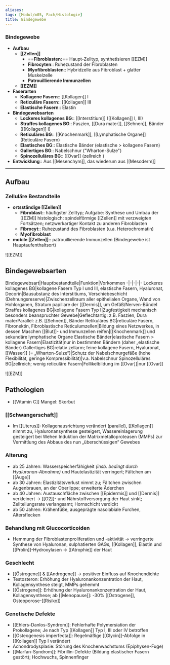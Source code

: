 ```yaml
---
aliases: 
tags: [Modul/m05, Fach/Histologie]
title: Bindegewebe
---
```

### Bindegewebe
- **Aufbau**
	- **[[Zellen]]**
		- ==**Fibroblasten:**== Haupt-Zelltyp, synthetisieren [[EZM]]
		- **Fibrocyten**:: Ruhezustand der Fibroblasten
		- **Myofibroblasten**:: Hybridzelle aus Fibroblast + glatter Muskelzelle
		- **Patrouillierende Immunzellen**
	- **[[EZM]]**
- **Faserarten**
	- **Kollagene Fasern**:: [[Kollagen]] I
	- **Reticuläre Fasern**:: [[Kollagen]] III
	- **Elastische Fasern**:: Elastin
- **Bindegewebsarten**
	- **Lockeres kollagenes BG**:: [[Interstitium]] ([[Kollagen]] I, III)
	- **Straffes kollagenes BG**:: Faszien, [[Dura mater]], [[Sehnen]], Bänder ([[Kollagen]] I)
	- **Reticuläres BG**:: [[Knochenmark]], [[Lymphatische Organe]] (Reticuläre Fasern)
	- **Elastisches BG**:: Elastische Bänder (elastische > kollagene Fasern)
	- **Gallertiges BG**:: Nabelschnur ("Wharton-Sulze")
	- **Spinozelluläres BG**:: [[Ovar]] (zellreich )
- **Entwicklung**:: Aus [[Mesenchym]], das wiederum aus [[Mesoderm]]
---


## Aufbau
### Zelluläre Bestandteile
- **ortsständige [[Zellen]]**
	- **Fibroblast**:: häufigster Zelltyp; Aufgabe: Synthese und Umbau der [[EZM]] histologisch: spindelförmige [[Zellen]] mit verzweigten Fortsätzen; netzwerkartiger Kontakt zu anderen Fibroblasten
	- **Fibrocyt**:: Ruhezustand des Fibroblasten (u.a. Heterochromatin­)
	- **Myofibroblast**
- **mobile [[Zellen]]**:: patrouillierende Immunzellen (Bindegewebe ist Hauptaufenthaltsort)


![[EZM]]

## Bindegewebsarten

Bindegewebsart|Hauptbestandteile|Funktion|Vorkommen
-|-|-|-|-
Lockeres kollagenes BG|kollagene Fasern Typ I und III, elastische Fasern, Hyaluronat, Decorin|Bausubstanz des Interstitiums, Verschiebeschicht (Dehnungsreserve)|Zwischenzellraum aller epithelialen Organe, Wand von Hohlorganen, Stratum papillare der [[Dermis]], um Gefäß/Nerven-Bündel
Straffes kollagenes BG|kollagene Fasern Typ I|Zugfestigkeit mechanisch besonders beanspruchter Gewebe|Geflechtartig: z.B. Faszien, Dura materParallel: z.B. [[Sehnen]], Bänder
Retikuläres BG|reticuläre Fasern, Fibronektin, Fibroblastische Reticulumzellen|Bildung eines Netzwerkes, in dessen Maschen [[Blut]]- und Immunzellen reifen|[[Knochenmark]] und  sekundäre lymphatische Organe
Elastische Bänder|elastische Fasern > kollagene Fasern|Elastizität|nur in bestimmten Bändern  (daher „elastische Bänder)
Gallertiges BG|relativ zellarm; feine kollagene Fasern, Hyaluronat, [[Wasser]] (= „Wharton-Sulze“)|Schutz der Nabelschnurgefäße (hohe Flexibilität, geringe Kompressibilität)|v.a. Nabelschnur
Spinozelluläres BG|zellreich; wenig reticuläre Fasern|Follikelbildung im [[Ovar]]|nur [[Ovar]]


![[EZM]]

## Pathologien

- [[Vitamin C]] Mangel: Skorbut

### [[Schwangerschaft]]

- Im [[Uterus]]: Kollagenausrichtung verändert (parallel), [[Kollagen]] nimmt zu, Hyaluronansynthese gesteigert, Wassereinlagerung gesteigert bei Wehen Induktion der Matrixmetalloproteasen (MMPs) zur Vermittlung des Abbaus des nun „überschüssigen“ Gewebes

### Alterung

- ab 25 Jahren: Wasserspeicherfähigkeit *(insb. bedingt durch Hyaluronan-Abnahme)* und Hautelastizität verringert; Fältchen am [[Auge]]
- ab 30 Jahren: Elastizitätsverlust nimmt zu; Fältchen zwischen Augenbrauen, an der Oberlippe; erweiterte Äderchen
- ab 40 Jahren: Austauschfläche zwischen [[Epidermis]] und [[Dermis]] verkleinert → [[O2]]- und Nährstoffversorgung der Haut sinkt; Zellteilungsrate verlangsamt; Hornschicht verdickt
- ab 50 Jahren: Krähenfüße, ausgeprägte nasolabiale Furchen, Altersflecken

### Behandlung mit Glucocorticoiden

- Hemmung der Fibroblastenproliferation und -aktivität → verringerte Synthese von Hyaluronan, sulphatierten GAGs, [[Kollagen]], Elastin und [[Prolin]]-Hydroxylasen → [[Atrophie]] der Haut

### Geschlecht

- [[Östrogene]] & [[Androgene]] → positiver Einfluss auf Knochendichte
- Testosteron: Erhöhung der Hyaluronankonzentration der Haut, Kollagensynthese steigt, MMPs gehemmt
- [[Östrogene]]: Erhöhung der Hyaluronankonzentration der Haut, Kollagensynthese­; ab [[Menopause]]: -30% [[Östrogene]], Osteoporose-[[Risiko]]

### Genetische Defekte

- [[Ehlers-Danlos-Syndrom]]: Fehlerhafte Polymersiation der Prokollagene; Je nach Typ [[Kollagen]] Typ I, III oder IV betroffen
- [[Osteogenesis imperfecta]]: Regelmäßige [[Glycin]]-Abfolge in [[Kollagen]] Typ I verändert
- Achondrodysplasie: Störung des Knochenwachstums (Epiphysen-Fuge)
- [[Marfan-Syndrom]]: Fibrillin-Defekte (Bildung elastischer Fasern gestört); Hochwuchs, Spinnenfinger

